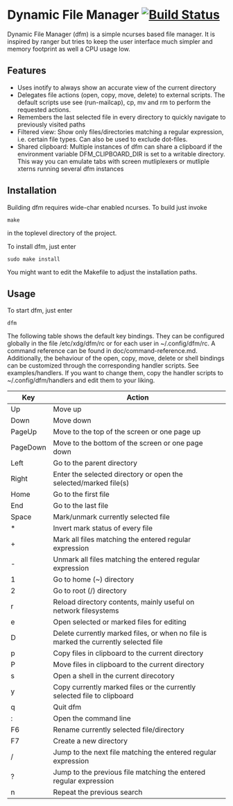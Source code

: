 Dynamic File Manager [![Build Status](https://travis-ci.org/cglindkamp/dfm.svg?branch=master)](https://travis-ci.org/cglindkamp/dfm)
====================
Dynamic File Manager (dfm) is a simple ncurses based file manager. It is
inspired by ranger but tries to keep the user interface much simpler and memory
footprint as well a CPU usage low.

Features
--------
* Uses inotify to always show an accurate view of the current directory
* Delegates file actions (open, copy, move, delete) to external scripts. The
  default scripts use see (run-mailcap), cp, mv and rm to perform the requested
  actions.
* Remembers the last selected file in every directory to quickly navigate to
  previously visited paths
* Filtered view: Show only files/directories matching a regular expression,
  i.e. certain file types. Can also be used to exclude dot-files.
* Shared clipboard: Multiple instances of dfm can share a clipboard if the
  environment variable DFM\_CLIPBOARD\_DIR is set to a writable directory. This
  way you can emulate tabs with screen mutliplexers or mutliple xterns running
  several dfm instances

Installation
------------
Building dfm requires wide-char enabled ncurses. To build just invoke

	make

in the toplevel directory of the project.

To install dfm, just enter

	sudo make install

You might want to edit the Makefile to adjust the installation paths.

Usage
-----
To start dfm, just enter

	dfm

The following table shows the default key bindings. They can be configured
globally in the file /etc/xdg/dfm/rc or for each user in ~/.config/dfm/rc. A
command reference can be found in doc/command-reference.md. Additionally, the
behaviour of the open, copy, move, delete or shell bindings can be customized
through the corresponding handler scripts. See examples/handlers. If you want
to change them, copy the handler scripts to ~/.config/dfm/handlers and edit
them to your liking.

| Key      | Action                                                                               |
| -------- | ------------------------------------------------------------------------------------ |
| Up       | Move up                                                                              |
| Down     | Move down                                                                            |
| PageUp   | Move to the top of the screen or one page up                                         |
| PageDown | Move to the bottom of the screen or one page down                                    |
| Left     | Go to the parent directory                                                           |
| Right    | Enter the selected directory or open the selected/marked file(s)                     |
| Home     | Go to the first file                                                                 |
| End      | Go to the last file                                                                  |
| Space    | Mark/unmark currently selected file                                                  |
| *        | Invert mark status of every file                                                     |
| +        | Mark all files matching the entered regular expression                               |
| -        | Unmark all files matching the entered regular expression                             |
| 1        | Go to home (~) directory                                                             |
| 2        | Go to root (/) directory                                                             |
| r        | Reload directory contents, mainly useful on network filesystems                      |
| e        | Open selected or marked files for editing                                            |
| D        | Delete currently marked files, or when no file is marked the currently selected file |
| p        | Copy files in clipboard to the current directory                                     |
| P        | Move files in clipboard to the current directory                                     |
| s        | Open a shell in the current direcotory                                               |
| y        | Copy currently marked files or the currently selected file to clipboard              |
| q        | Quit dfm                                                                             |
| :        | Open the command line                                                                |
| F6       | Rename currently selected file/directory                                             |
| F7       | Create a new directory                                                               |
| /        | Jump to the next file matching the entered regular expression                        |
| ?        | Jump to the previous file matching the entered regular expression                    |
| n        | Repeat the previous search                                                           |

